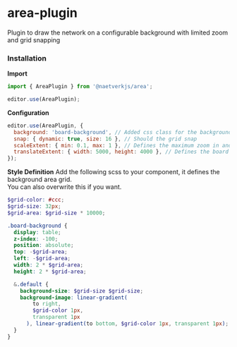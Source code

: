 # area-plugin

Plugin to draw the network on a configurable background with limited zoom and grid snapping

### Installation

**Import**

```js
import { AreaPlugin } from '@naetverkjs/area';

editor.use(AreaPlugin);
```

**Configuration**

```js
editor.use(AreaPlugin, {
  background: 'board-background', // Added css class for the background
  snap: { dynamic: true, size: 16 }, // Should the grid snap
  scaleExtent: { min: 0.1, max: 1 }, // Defines the maximum zoom in and zoom out
  translateExtent: { width: 5000, height: 4000 }, // Defines the board size that limits translation
});
```

**Style Definition**
Add the following scss to your component, it defines the background area grid.  
You can also overwrite this if you want.
```scss
$grid-color: #ccc;
$grid-size: 32px;
$grid-area: $grid-size * 10000;

.board-background {
  display: table;
  z-index: -100;
  position: absolute;
  top: -$grid-area;
  left: -$grid-area;
  width: 2 * $grid-area;
  height: 2 * $grid-area;

  &.default {
    background-size: $grid-size $grid-size;
    background-image: linear-gradient(
        to right,
        $grid-color 1px,
        transparent 1px
      ), linear-gradient(to bottom, $grid-color 1px, transparent 1px);
  }
}
```
